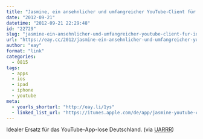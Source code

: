 ```yaml
---
title: "Jasmine, ein ansehnlicher und umfangreicher YouTube-Client für iOS"
date: "2012-09-21"
datetime: "2012-09-21 22:29:48"
id: "22729"
slug: "jasmine-ein-ansehnlicher-und-umfangreicher-youtube-client-fur-ios"
url: "https://eay.cc/2012/jasmine-ein-ansehnlicher-und-umfangreicher-youtube-client-fur-ios/"
author: "eay"
format: "link"
categories:
  - 0815
tags:
  - apps
  - ios
  - ipad
  - iphone
  - youtube
meta:
  - yourls_shorturl: "http://eay.li/1ys"
  - linked_list_url: "https://itunes.apple.com/de/app/jasmine-youtube-client/id554937050?mt=8"
---
```


Idealer Ersatz für das YouTube-App-lose Deutschland. (via [UARRR](http://uarrr.org/2012/09/21/jasmine-youtube-client-for-iphone-and-ipad/))
